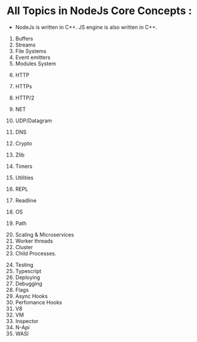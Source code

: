 # All Topics in NodeJs Core Concepts :

-   NodeJs is written in C++. JS engine is also written in C++.

1. Buffers
2. Streams
3. File Systems
4. Event emitters
5. Modules System

<!-- Networking Concepts -->

6. HTTP
7. HTTPs
8. HTTP/2
9. NET
10. UDP/Datagram
11. DNS

12. Crypto
13. Zlib
14. Timers
15. Utilities
16. REPL
17. Readline
18. OS
19. Path

<!-- Advance Topics -->

20. Scaling & Microservices
21. Worker threads
22. Cluster
23. Child Processes.

<!-- Topics Outside NodeJS  -->

24. Testing
25. Typescript
26. Deploying
27. Debugging
28. Flags
29. Async Hooks
30. Perfomance Hooks
31. V8
32. VM
33. Inspector
34. N-Api
35. WASI
